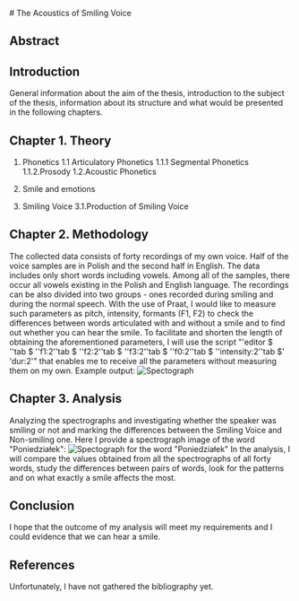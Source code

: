 
﻿# The Acoustics of Smiling Voice

## **Abstract**

## **Introduction**

General information about the aim of the thesis, introduction to the subject of the thesis, information about its structure and what would be presented in the following chapters.

## **Chapter 1. Theory**

1. Phonetics
1.1  Articulatory Phonetics
1.1.1 Segmental Phonetics
1.1.2.Prosody
1.2.Acoustic Phonetics

2. Smile and emotions

3. Smiling Voice
3.1.Production of Smiling Voice

## **Chapter 2. Methodology**

The collected data consists of forty recordings of my own voice. Half of the voice samples are in Polish and the second half in English. The data includes only short words including vowels. Among all of the samples, there occur all vowels existing in the Polish and English language. The recordings can be also divided into two groups - ones recorded during smiling and during the normal speech. With the use of Praat, I would like to measure such parameters as pitch, intensity, formants (F1, F2) to check the differences between words articulated with and without a smile and to find out whether you can hear the smile.  To facilitate and shorten the length of obtaining the aforementioned parameters, I will use the script "'editor $ ''tab $ ''f1:2''tab $ ''f2:2''tab $ ''f3:2''tab $ ''f0:2''tab $ ''intensity:2''tab $' 'dur:2'" that enables me to receive all the parameters without measuring them on my own.
Example output:
![Spectograph](https://i.pinimg.com/564x/67/ab/7a/67ab7afb525f9513660fd66a5248f761.jpg)

## **Chapter 3. Analysis**

Analyzing the spectrographs and investigating whether the speaker was smiling or not and marking the differences between the Smiling Voice and Non-smiling one.
Here I provide a spectrograph image of the word "Poniedziałek":
![Spectograph for the word "Poniedziałek"](https://i.pinimg.com/564x/ca/a7/c8/caa7c83862bcc7ae66b4fcc5f861ed54.jpg)
In the analysis, I will compare the values obtained from all the spectrographs of all forty words, study the differences between pairs of words, look for the patterns and on what exactly a smile affects the most. 
## **Conclusion**
I hope that the outcome of my analysis will meet my requirements and I could evidence that we can hear a smile.

## **References**
Unfortunately, I have not gathered the bibliography yet. 
